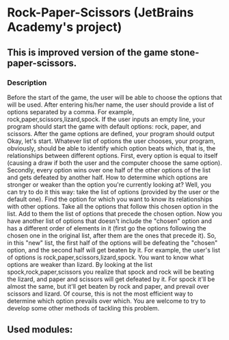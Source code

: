 # Rock-Paper-Scissors (JetBrains Academy's project)
## This is improved version of the game stone-paper-scissors. 
### Description
Before the start of the game, the user will be able to choose the options that will be used. After entering his/her name, the user should provide a list of options separated by a comma. For example, rock,paper,scissors,lizard,spock. If the user inputs an empty line, your program should start the game with default options: rock, paper, and scissors. After the game options are defined, your program should output Okay, let's start. Whatever list of options the user chooses, your program, obviously, should be able to identify which option beats which, that is, the relationships between different options. First, every option is equal to itself (causing a draw if both the user and the computer choose the same option). Secondly, every option wins over one half of the other options of the list and gets defeated by another half. How to determine which options are stronger or weaker than the option you're currently looking at? Well, you can try to do it this way: take the list of options (provided by the user or the default one). Find the option for which you want to know its relationships with other options. Take all the options that follow this chosen option in the list. Add to them the list of options that precede the chosen option. Now you have another list of options that doesn't include the "chosen" option and has a different order of elements in it (first go the options following the chosen one in the original list, after them are the ones that precede it). So, in this "new" list, the first half of the options will be defeating the "chosen" option, and the second half will get beaten by it. For example, the user's list of options is rock,paper,scissors,lizard,spock. You want to know what options are weaker than lizard. By looking at the list spock,rock,paper,scissors you realize that spock and rock will be beating the lizard, and paper and scissors will get defeated by it. For spock it'll be almost the same, but it'll get beaten by rock and paper, and prevail over scissors and lizard. Of course, this is not the most efficient way to determine which option prevails over which. You are welcome to try to develop some other methods of tackling this problem. 

## Used modules:

